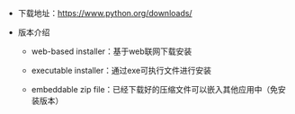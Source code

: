 



- 下载地址：https://www.python.org/downloads/

- 版本介绍

  - web-based installer：基于web联网下载安装

  - executable installer：通过exe可执行文件进行安装

  - embeddable zip file：已经下载好的压缩文件可以嵌入其他应用中（免安装版本）

  